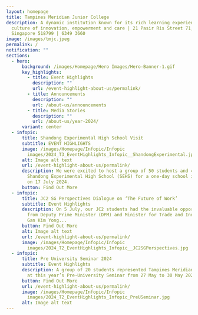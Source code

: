 ```yaml
---
layout: homepage
title: Tampines Meridian Junior College
description: A dynamic institution known for its rich learning experiences in a
  culture of innovation, empowerment and care | 21 Pasir Ris Street 71,
  Singapore 518799 | 6349 3660
image: /images/tmjc.jpeg
permalink: /
notification: ""
sections:
  - hero:
      background: /images/Homepage/Hero Images/Hero-Banner-1.gif
      key_highlights:
        - title: Event Highlights
          description: ""
          url: /event-highlight-about-us/permalink/
        - title: Announcements
          description: ""
          url: /about-us/announcements
        - title: Media Stories
          description: ""
          url: /about-us/year-2024/
      variant: center
  - infopic:
      title: Shandong Experimental High School Visit
      subtitle: EVENT HIGHLIGHTS
      image: /images/Homepage/Infopic/Infopic
        images/2024_T3_EventHighlights_Infopic__ShandongExperimental.jpg
      alt: Image alt text
      url: /event-highlight-about-us/permalink/
      description: We were excited to host a group of 50 students and 4 teachers from
        Shandong Experimental High School (SEHS) for a one-day school immersion
        on 17 July 2024.
      button: Find Out More
  - infopic:
      title: JC2 SG Perspectives Dialogue on ‘The Future of Work’
      subtitle: Event Highlights
      description: On 5 July, our JC2 students had the invaluable opportunity to hear
        from Deputy Prime Minister (DPM) and Minister for Trade and Industry Mr
        Gan Kim Yong...
      button: Find Out More
      alt: Image alt text
      url: /event-highlight-about-us/permalink/
      image: /images/Homepage/Infopic/Infopic
        images/2024_T2_EventHighlights_Infopic__JC2SGPerspectives.jpg
  - infopic:
      title: Pre University Seminar 2024
      subtitle: Event Highlights
      description: A group of 20 students represented Tampines Meridian Junior College
        at this year’s Pre-University Seminar from 27 May to 30 May 2024.
      button: Find Out More
      url: /event-highlight-about-us/permalink/
      image: /images/Homepage/Infopic/Infopic
        images/2024_T2_EventHighlights_Infopic_PreUSeminar.jpg
      alt: Image alt text
---
```

